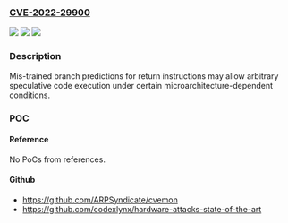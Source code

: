 ### [CVE-2022-29900](https://cve.mitre.org/cgi-bin/cvename.cgi?name=CVE-2022-29900)
![](https://img.shields.io/static/v1?label=Product&message=AMD%20Processors&color=blue)
![](https://img.shields.io/static/v1?label=Version&message=Processor%20%3D%20Some%20AMD%20Processors%20%20&color=brighgreen)
![](https://img.shields.io/static/v1?label=Vulnerability&message=NA&color=brighgreen)

### Description

Mis-trained branch predictions for return instructions may allow arbitrary speculative code execution under certain microarchitecture-dependent conditions.

### POC

#### Reference
No PoCs from references.

#### Github
- https://github.com/ARPSyndicate/cvemon
- https://github.com/codexlynx/hardware-attacks-state-of-the-art

